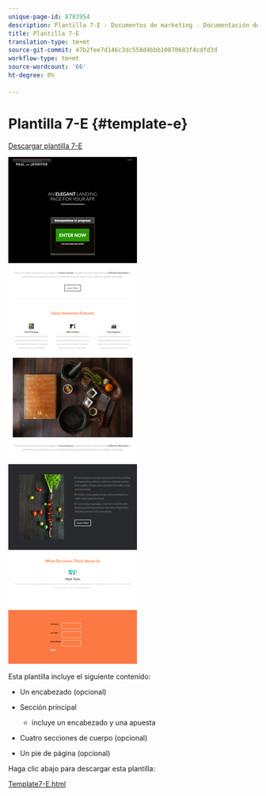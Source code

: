```yaml
---
unique-page-id: 8783954
description: Plantilla 7-E - Documentos de marketing - Documentación del producto
title: Plantilla 7-E
translation-type: tm+mt
source-git-commit: 47b2fee7d146c3dc558d4bbb10070683f4cdfd3d
workflow-type: tm+mt
source-wordcount: '66'
ht-degree: 0%

---
```



# Plantilla 7-E {#template-e}

[Descargar plantilla 7-E](http://docs.marketo.com/download/attachments/8783954/template-7e.html?version=1&amp;modificationdate=1437693434000&amp;api=v2)

![](assets/image2015-7-29-15-3a11-3a34.png)

Esta plantilla incluye el siguiente contenido:

* Un encabezado (opcional)
* Sección principal

   * incluye un encabezado y una apuesta

* Cuatro secciones de cuerpo (opcional)
* Un pie de página (opcional)

Haga clic abajo para descargar esta plantilla:

[Template7-E.html](http://docs.marketo.com/download/attachments/8783954/template-7e.html?version=1&amp;modificationdate=1437693434000&amp;api=v2)
